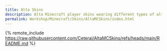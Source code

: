 ```yaml
---
title: Alta Skins
description: Alta Minecraft player skins wearing different types of alta armor or otherwise. Visit Planet Minecraft page of the skin to download or apply it.
permalink: Workshop/Minecraft/Skins/AltaMCSkins/index.html
---
```


{% remote_include https://raw.githubusercontent.com/Ceterai/AltaMCSkins/refs/heads/main/README.md %}
